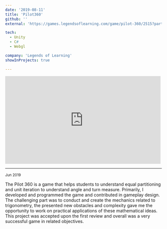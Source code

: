 ```yaml
---
date: '2019-08-11'
title: 'Pilot360'
github: ''
external: 'https://games.legendsoflearning.com/game/pilot-360/2515?partner=legends-public&media=game'

tech:
  - Unity
  - C#
  - Webgl

company: 'Legends of Learning'
showInProjects: true

---
```


<iframe width="500" height="282" src="https://www.youtube.com/embed/DhxuXCJmFrU" frameborder="0" allow=" clipboard-write; encrypted-media; gyroscope; picture-in-picture" allowfullscreen></iframe>

--- 
<small>Jun 2019</small>  

The Pilot 360 is a game that helps students to understand equal partitioning and unit iteration to understand angle and turn measure. Primarily, I developed and programmed the game and contributed in gameplay design. The challenging part was to conduct and create the mechanics related to trigonometry, the presented new obstacles and complexity gave me the opportunity to work on practical applications of these mathematical ideas.  
This project was accepted upon the first review and overall was a very successful game in related objectives.  